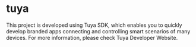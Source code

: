 # tuya
This project is developed using Tuya SDK, which enables you to quickly develop branded apps connecting and controlling smart scenarios of many devices. 
For more information, please check Tuya Developer Website.
